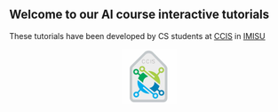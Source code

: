 ## Welcome to our AI course interactive tutorials


These tutorials have been developed by CS students at [CCIS](https://units.imamu.edu.sa/colleges/ComputerAndInformation/Pages/default.aspx) in [IMISU](https://imamu.edu.sa/) 

<div style="text-align:center"><img src="ccis logo.jpg" class="center" width = "100" height = "100" ></div>
